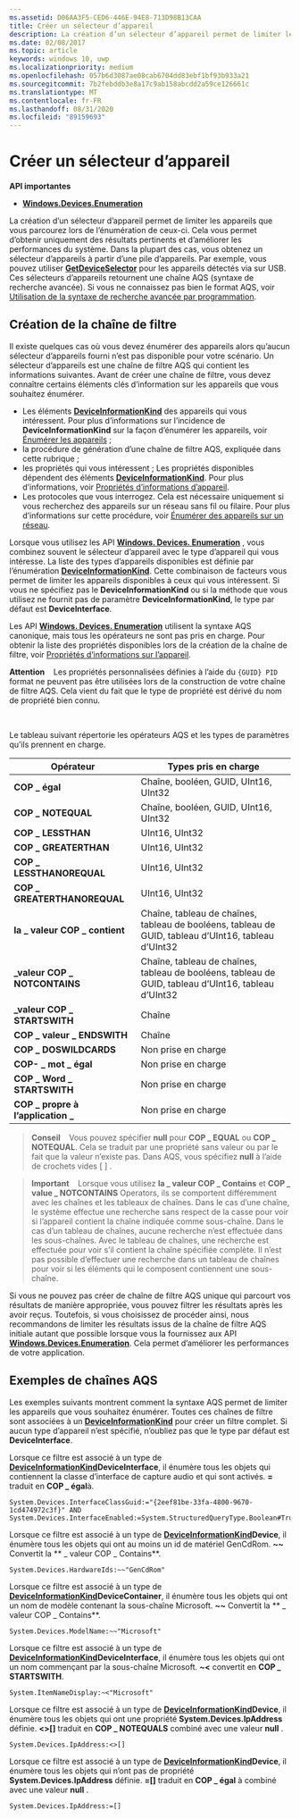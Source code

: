 ```yaml
---
ms.assetid: D06AA3F5-CED6-446E-94E8-713D98B13CAA
title: Créer un sélecteur d’appareil
description: La création d’un sélecteur d’appareil permet de limiter les appareils que vous parcourez lors de l’énumération de ceux-ci.
ms.date: 02/08/2017
ms.topic: article
keywords: windows 10, uwp
ms.localizationpriority: medium
ms.openlocfilehash: 057b6d3087ae08cab6704dd83ebf1bf93b933a21
ms.sourcegitcommit: 7b2febddb3e8a17c9ab158abcdd2a59ce126661c
ms.translationtype: MT
ms.contentlocale: fr-FR
ms.lasthandoff: 08/31/2020
ms.locfileid: "89159693"
---
```

# <a name="build-a-device-selector"></a>Créer un sélecteur d’appareil



**API importantes**

- [**Windows.Devices.Enumeration**](/uwp/api/Windows.Devices.Enumeration)

La création d’un sélecteur d’appareil permet de limiter les appareils que vous parcourez lors de l’énumération de ceux-ci. Cela vous permet d’obtenir uniquement des résultats pertinents et d’améliorer les performances du système. Dans la plupart des cas, vous obtenez un sélecteur d’appareils à partir d’une pile d’appareils. Par exemple, vous pouvez utiliser [**GetDeviceSelector**](/uwp/api/windows.devices.usb.usbdevice.getdeviceselector) pour les appareils détectés via sur USB. Ces sélecteurs d’appareils retournent une chaîne AQS (syntaxe de recherche avancée). Si vous ne connaissez pas bien le format AQS, voir [Utilisation de la syntaxe de recherche avancée par programmation](/windows/desktop/search/-search-3x-advancedquerysyntax).

## <a name="building-the-filter-string"></a>Création de la chaîne de filtre

Il existe quelques cas où vous devez énumérer des appareils alors qu’aucun sélecteur d’appareils fourni n’est pas disponible pour votre scénario. Un sélecteur d’appareils est une chaîne de filtre AQS qui contient les informations suivantes. Avant de créer une chaîne de filtre, vous devez connaître certains éléments clés d’information sur les appareils que vous souhaitez énumérer.

-   Les éléments [**DeviceInformationKind**](/uwp/api/Windows.Devices.Enumeration.DeviceInformationKind) des appareils qui vous intéressent. Pour plus d’informations sur l’incidence de **DeviceInformationKind** sur la façon d’énumérer les appareils, voir [Énumérer les appareils](enumerate-devices.md) ;
-   la procédure de génération d’une chaîne de filtre AQS, expliquée dans cette rubrique ;
-   les propriétés qui vous intéressent ; Les propriétés disponibles dépendent des éléments [**DeviceInformationKind**](/uwp/api/Windows.Devices.Enumeration.DeviceInformationKind). Pour plus d’informations, voir [Propriétés d’informations d’appareil](device-information-properties.md).
-   Les protocoles que vous interrogez. Cela est nécessaire uniquement si vous recherchez des appareils sur un réseau sans fil ou filaire. Pour plus d’informations sur cette procédure, voir [Énumérer des appareils sur un réseau](enumerate-devices-over-a-network.md).

Lorsque vous utilisez les API [**Windows. Devices. Enumeration**](/uwp/api/Windows.Devices.Enumeration) , vous combinez souvent le sélecteur d’appareil avec le type d’appareil qui vous intéresse. La liste des types d’appareils disponibles est définie par l’énumération [**DeviceInformationKind**](/uwp/api/Windows.Devices.Enumeration.DeviceInformationKind). Cette combinaison de facteurs vous permet de limiter les appareils disponibles à ceux qui vous intéressent. Si vous ne spécifiez pas le **DeviceInformationKind** ou si la méthode que vous utilisez ne fournit pas de paramètre **DeviceInformationKind**, le type par défaut est **DeviceInterface**.

Les API [**Windows. Devices. Enumeration**](/uwp/api/Windows.Devices.Enumeration) utilisent la syntaxe AQS canonique, mais tous les opérateurs ne sont pas pris en charge. Pour obtenir la liste des propriétés disponibles lors de la création de la chaîne de filtre, voir [Propriétés d’informations sur l’appareil](device-information-properties.md).

**Attention**    Les propriétés personnalisées définies à l’aide du `{GUID} PID` format ne peuvent pas être utilisées lors de la construction de votre chaîne de filtre AQS. Cela vient du fait que le type de propriété est dérivé du nom de propriété bien connu.

 

Le tableau suivant répertorie les opérateurs AQS et les types de paramètres qu’ils prennent en charge.

| Opérateur                       | Types pris en charge                                                             |
|--------------------------------|-----------------------------------------------------------------------------|
| **COP \_ égal**                 | Chaîne, booléen, GUID, UInt16, UInt32                                       |
| **COP \_ NOTEQUAL**              | Chaîne, booléen, GUID, UInt16, UInt32                                       |
| **COP \_ LESSTHAN**              | UInt16, UInt32                                                              |
| **COP \_ GREATERTHAN**           | UInt16, UInt32                                                              |
| **COP \_ LESSTHANOREQUAL**       | UInt16, UInt32                                                              |
| **COP \_ GREATERTHANOREQUAL**    | UInt16, UInt32                                                              |
| **la \_ valeur COP \_ contient**       | Chaîne, tableau de chaînes, tableau de booléens, tableau de GUID, tableau d’UInt16, tableau d’UInt32 |
| **\_valeur COP \_ NOTCONTAINS**    | Chaîne, tableau de chaînes, tableau de booléens, tableau de GUID, tableau d’UInt16, tableau d’UInt32 |
| **\_valeur COP \_ STARTSWITH**     | Chaîne                                                                      |
| **COP \_ valeur \_ ENDSWITH**       | Chaîne                                                                      |
| **COP \_ DOSWILDCARDS**          | Non prise en charge                                                               |
| **COP- \_ mot \_ égal**           | Non prise en charge                                                               |
| **COP \_ Word \_ STARTSWITH**      | Non prise en charge                                                               |
| **COP \_ propre à l’application \_** | Non prise en charge                                                               |


> **Conseil**    Vous pouvez spécifier **null** pour **COP \_ EQUAL** ou **COP \_ NOTEQUAL**. Cela se traduit par une propriété sans valeur ou par le fait que la valeur n’existe pas. Dans AQS, vous spécifiez **null** à l’aide de crochets vides \[ \] .

> **Important**    Lorsque vous utilisez **la \_ valeur COP \_ Contains** et **COP \_ value \_ NOTCONTAINS** Operators, ils se comportent différemment avec les chaînes et les tableaux de chaînes. Dans le cas d’une chaîne, le système effectue une recherche sans respect de la casse pour voir si l’appareil contient la chaîne indiquée comme sous-chaîne. Dans le cas d’un tableau de chaînes, aucune recherche n’est effectuée dans les sous-chaînes. Avec le tableau de chaînes, une recherche est effectuée pour voir s’il contient la chaîne spécifiée complète. Il n’est pas possible d’effectuer une recherche dans un tableau de chaînes pour voir si les éléments qui le composent contiennent une sous-chaîne.

Si vous ne pouvez pas créer de chaîne de filtre AQS unique qui parcourt vos résultats de manière appropriée, vous pouvez filtrer les résultats après les avoir reçus. Toutefois, si vous choisissez de procéder ainsi, nous recommandons de limiter les résultats issus de la chaîne de filtre AQS initiale autant que possible lorsque vous la fournissez aux API [**Windows.Devices.Enumeration**](/uwp/api/Windows.Devices.Enumeration). Cela permet d’améliorer les performances de votre application.

## <a name="aqs-string-examples"></a>Exemples de chaînes AQS

Les exemples suivants montrent comment la syntaxe AQS permet de limiter les appareils que vous souhaitez énumérer. Toutes ces chaînes de filtre sont associées à un [**DeviceInformationKind**](/uwp/api/Windows.Devices.Enumeration.DeviceInformationKind) pour créer un filtre complet. Si aucun type d’appareil n’est spécifié, n’oubliez pas que le type par défaut est **DeviceInterface**.

Lorsque ce filtre est associé à un type de [**DeviceInformationKind**](/uwp/api/Windows.Devices.Enumeration.DeviceInformationKind)**DeviceInterface**, il énumère tous les objets qui contiennent la classe d’interface de capture audio et qui sont activés. **=** traduit en **COP \_ égal**à.

``` syntax
System.Devices.InterfaceClassGuid:="{2eef81be-33fa-4800-9670-1cd474972c3f}" AND
System.Devices.InterfaceEnabled:=System.StructuredQueryType.Boolean#True
```

Lorsque ce filtre est associé à un type de [**DeviceInformationKind**](/uwp/api/Windows.Devices.Enumeration.DeviceInformationKind)**Device**, il énumère tous les objets qui ont au moins un id de matériel GenCdRom. **~~** Convertit la ** \_ valeur COP \_ Contains**.

``` syntax
System.Devices.HardwareIds:~~"GenCdRom"
```

Lorsque ce filtre est associé à un type de [**DeviceInformationKind**](/uwp/api/Windows.Devices.Enumeration.DeviceInformationKind)**DeviceContainer**, il énumère tous les objets qui ont un nom de modèle contenant la sous-chaîne Microsoft. **~~** Convertit la ** \_ valeur COP \_ Contains**.

``` syntax
System.Devices.ModelName:~~"Microsoft"
```

Lorsque ce filtre est associé à un type de [**DeviceInformationKind**](/uwp/api/Windows.Devices.Enumeration.DeviceInformationKind)**DeviceInterface**, il énumère tous les objets qui ont un nom commençant par la sous-chaîne Microsoft. **~&lt;** convertit en **COP \_ STARTSWITH**.

``` syntax
System.ItemNameDisplay:~<"Microsoft"
```

Lorsque ce filtre est associé à un type de [**DeviceInformationKind**](/uwp/api/Windows.Devices.Enumeration.DeviceInformationKind)**Device**, il énumère tous les objets qui ont une propriété **System.Devices.IpAddress** définie. **&lt;&gt;\[\]** traduit en **COP \_ NOTEQUALS** combiné avec une valeur **null** .

``` syntax
System.Devices.IpAddress:<>[]
```

Lorsque ce filtre est associé à un type de [**DeviceInformationKind**](/uwp/api/Windows.Devices.Enumeration.DeviceInformationKind)**Device**, il énumère tous les objets qui n’ont pas de propriété **System.Devices.IpAddress** définie. **=\[\]** traduit en **COP \_ égal** à combiné avec une valeur **null** .

``` syntax
System.Devices.IpAddress:=[]
```

 

 
